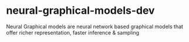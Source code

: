 # neural-graphical-models-dev
Neural Graphical models are neural network based graphical models that offer richer representation, faster inference &amp; sampling 
